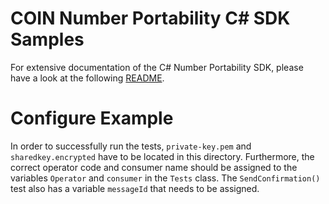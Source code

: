 # COIN Number Portability C# SDK Samples

For extensive documentation of the C# Number Portability SDK, please have a look at the following [README](https://gitlab.com/verenigingcoin-public/coin-sdk-java/blob/master/number-portability-sdk/README.md).

# Configure Example
In order to successfully run the tests, `private-key.pem` and `sharedkey.encrypted` have to be located in this directory.
Furthermore, the correct operator code and consumer name should be assigned to the variables `Operator` and `consumer` in  the `Tests` class.
The `SendConfirmation()` test also has a variable `messageId` that needs to be assigned.
